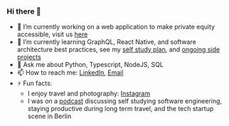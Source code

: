 ### Hi there 👋

- 🔭 I’m currently working on a web application to make private equity accessible, visit us [here](https://www.moonfare.com/)
- 🌱 I’m currently learning GraphQL, React Native, and software architecture best practices, see my [self study plan](https://github.com/users/mtanzim/projects/4), and [ongoing side projects](https://github.com/users/mtanzim/projects/5)
- 💬 Ask me about Python, Typescript, NodeJS, SQL
- 📫 How to reach me: [LinkedIn](www.linkedin.com/in/tanzim-mokammel), [Email](mtanzim@gmail.com)
- ⚡ Fun facts:
  - I enjoy travel and photography: [Instagram](https://www.instagram.com/tanzim_m/?hl=en)
  - I was on a [podcast](https://open.spotify.com/episode/5u3gXFNGomUkKimQHE9sgG?si=Op9ZjqG-RcuyWr9Uek2TvA) discussing self studying software engineering, staying productive during long term travel, and the tech startup scene in Berlin
  


